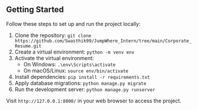 ## Getting Started

Follow these steps to set up and run the project locally:

1. Clone the repository: `git clone https://github.com/Swasthik99/JumpWhere_Intern/tree/main/Corporate_Resume.git`
2. Create a virtual environment: `python -m venv env`
3. Activate the virtual environment: 
    - On Windows: `.\env\Scripts\activate`
    - On macOS/Linux: `source env/bin/activate`
4. Install dependencies: `pip install -r requirements.txt`
5. Apply database migrations: `python manage.py migrate`
6. Run the development server: `python manage.py runserver`

Visit `http://127.0.0.1:8000/` in your web browser to access the project.
